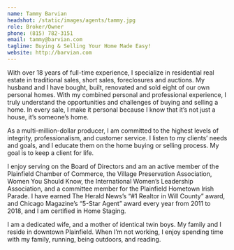 ```yaml
---
name: Tammy Barvian
headshot: /static/images/agents/tammy.jpg
role: Broker/Owner
phone: (815) 782-3151
email: tammy@barvian.com
tagline: Buying & Selling Your Home Made Easy!
website: http://barvian.com
---
```


With over 18 years of full-time experience, I specialize in residential real estate in traditional sales, short sales, foreclosures and auctions. My husband and I have bought, built, renovated and sold eight of our own personal homes. With my combined personal and professional experience, I truly understand the opportunities and challenges of buying and selling a home. In every sale, I make it personal because I know that it’s not just a house, it’s someone’s home.

As a multi-million-dollar producer, I am committed to the highest levels of integrity, professionalism, and customer service. I listen to my clients’ needs and goals, and I educate them on the home buying or selling process. My goal is to keep a client for life.

I enjoy serving on the Board of Directors and am an active member of the Plainfield Chamber of Commerce, the Village Preservation Association, Women You Should Know, the International Women’s Leadership Association, and a committee member for the Plainfield Hometown Irish Parade. I have earned The Herald News’s “#1 Realtor in Will County” award, and Chicago Magazine’s “5-Star Agent” award every year from 2011 to 2018, and I am certified in Home Staging.

I am a dedicated wife, and a mother of identical twin boys. My family and I reside in downtown Plainfield. When I’m not working, I enjoy spending time with my family, running, being outdoors, and reading.
